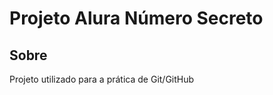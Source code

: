 <h1>Projeto Alura Número Secreto</h1>

<h2>Sobre</h2>
<p>Projeto utilizado para a prática de Git/GitHub</p>
